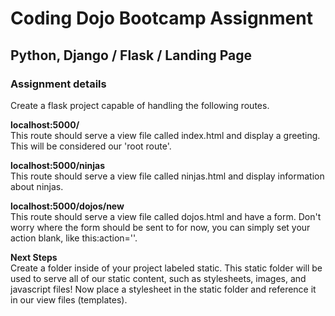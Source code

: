 # Coding Dojo Bootcamp Assignment  
## Python, Django / Flask / Landing Page

### Assignment details  
Create a flask project capable of handling the following routes.  

**localhost:5000/**  
This route should serve a view file called index.html and display a greeting. This will be considered our 'root route'.  

**localhost:5000/ninjas**  
This route should serve a view file called ninjas.html and display information about ninjas.  

**localhost:5000/dojos/new**  
This route should serve a view file called dojos.html and have a form. Don't worry where the form should be sent to for now, you can simply set your action blank, like this:action=''.  

**Next Steps**  
Create a folder inside of your project labeled static. This static folder will be used to serve all of our static content, such as stylesheets, images, and javascript files! Now place a stylesheet in the static folder and reference it in our view files (templates).  

